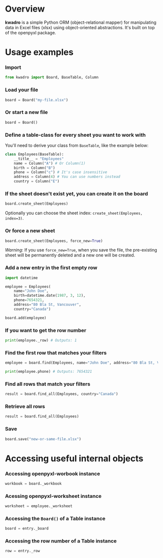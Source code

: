# Overview
 **kwadro** is a simple Python ORM (object-relational mapper) for manipulating data in Excel files (xlsx) using object-oriented abstractions. It's built on top of the openpyxl package.

# Usage examples

### Import
```python
from kwadro import Board, BaseTable, Column
```

### Load your file
```python
board = Board("my-file.xlsx")
```

### Or start a new file
```python
board = Board()
```

### Define a table-class for every sheet you want to work with
You'll need to derive your class from `BaseTable`, like the example below:
```python
class Employees(BaseTable):
    __title__ = "Employees"
    name = Column("A") # Or Column(1) 
    birth = Column("B")
    phone = Column("c") # It's case insensitive
    address = Column(4) # You can use numbers instead
    country = Column("E")
```

### If the sheet doesn't exist yet, you can create it on the board
```python
board.create_sheet(Employees)
```
Optionally you can choose the sheet index: `create_sheet(Employees, index=3)`.


### Or force a new sheet
```python
board.create_sheet(Employees, force_new=True)
```
*Warning*: If you use `force_new=True`, when you save the file, the pre-existing sheet will be permanently deleted and a new one will be created.

### Add a new entry in the first empty row
```python
import datetime

employee = Employees(
    name="John Doe",
    birth=datetime.date(1987, 3, 12),
    phone=7654321,
    address="80 Bla St, Vancouver",
    country="Canada")

board.add(employee)
```

### If you want to get the row number
```python
print(employee._row) # Outputs: 1
```

### Find the first row that matches your filters
```python
employee = board.find(Employees, name="John Doe", address="80 Bla St, Vancouver")

print(employee.phone) # Outputs: 7654321
```

### Find all rows that match your filters
```python
result = board.find_all(Employees, country="Canada")
```

### Retrieve all rows
```python
result = board.find_all(Employees)
```

### Save
```python
board.save("new-or-same-file.xlsx")
```

# Accessing useful internal objects

### Accessing openpyxl-worbook instance
```python
workbook = board._workbook
```

### Acessing openpyxl-worksheet instance
```python
worksheet = employee._worksheet
```

### Accessing the `Board()` of a Table instance
```python
board = entry._board
```

### Accessing the row number of a Table instance
```python
row = entry._row
```
